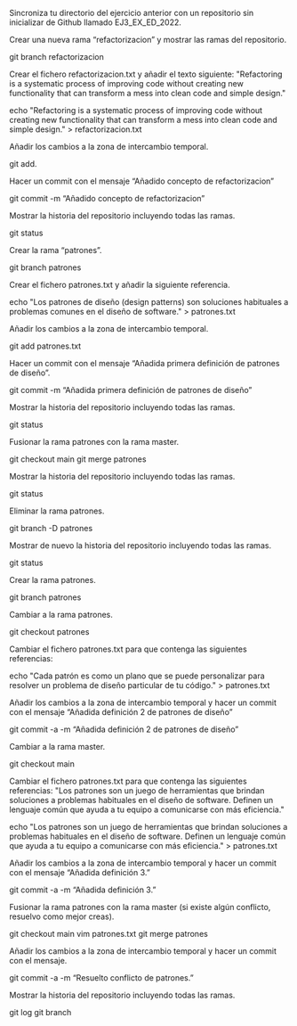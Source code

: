 Sincroniza tu directorio del ejercicio anterior con un repositorio sin inicializar de Github llamado EJ3_EX_ED_2022.


Crear una nueva rama “refactorizacion” y mostrar las ramas del repositorio.

git branch refactorizacion


Crear el fichero refactorizacion.txt y añadir el texto siguiente:
"Refactoring is a systematic process of improving code without creating new functionality that can transform a mess into clean code and simple design."

echo "Refactoring is a systematic process of improving code without creating new functionality that can transform a mess into clean code and simple design." > refactorizacion.txt


Añadir los cambios a la zona de intercambio temporal.

git add.


Hacer un commit con el mensaje “Añadido concepto de refactorizacion”

git commit -m  “Añadido concepto de refactorizacion”


Mostrar la historia del repositorio incluyendo todas las ramas.

git status


Crear la rama “patrones”.

git branch patrones


Crear el fichero patrones.txt y añadir la siguiente referencia.

echo "Los patrones de diseño (design patterns) son soluciones habituales a problemas comunes en el diseño de software." > patrones.txt


Añadir los cambios a la zona de intercambio temporal.

git add patrones.txt


Hacer un commit con el mensaje “Añadida primera definición de patrones de diseño”.

git commit -m “Añadida primera definición de patrones de diseño”


Mostrar la historia del repositorio incluyendo todas las ramas.

git status


Fusionar la rama patrones con la rama master.

git checkout main
git merge patrones


Mostrar la historia del repositorio incluyendo todas las ramas.

git status


Eliminar la rama patrones.

git branch -D patrones


Mostrar de nuevo la historia del repositorio incluyendo todas las ramas.

git status 


Crear la rama patrones.

git branch patrones 


Cambiar a la rama patrones.

git checkout patrones


Cambiar el fichero patrones.txt para que contenga las siguientes referencias:

echo "Cada patrón es como un plano que se puede personalizar para resolver un problema de diseño particular de tu código." > patrones.txt


Añadir los cambios a la zona de intercambio temporal y hacer un commit con el mensaje “Añadida definición 2 de patrones de diseño”

git commit -a -m “Añadida definición 2 de patrones de diseño”


Cambiar a la rama master.

git checkout main


Cambiar el fichero patrones.txt para que contenga las siguientes referencias: "Los patrones son un juego de herramientas que brindan soluciones a problemas habituales en el diseño de software. Definen un lenguaje común que ayuda a tu equipo a comunicarse con más eficiencia."

echo "Los patrones son un juego de herramientas que brindan soluciones a problemas habituales en el diseño de software. Definen un lenguaje común que ayuda a tu equipo a comunicarse con más eficiencia." > patrones.txt


Añadir los cambios a la zona de intercambio temporal y hacer un commit con el mensaje “Añadida definición 3.”

git commit -a -m “Añadida definición 3.”


Fusionar la rama patrones con la rama master (si existe algún conflicto, resuelvo como mejor creas).

git checkout main
vim patrones.txt
git merge patrones


Añadir los cambios a la zona de intercambio temporal y hacer un commit con el mensaje.

git commit -a -m “Resuelto conflicto de patrones.”


Mostrar la historia del repositorio incluyendo todas las ramas.

git log
git branch
